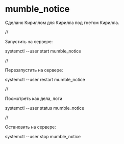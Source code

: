 # mumble_notice
Сделано Кириллом для Кирилла под гнетом Кирилла.

//

Запустить на сервере:

systemctl --user start mumble_notice

//

Перезапустить на сервере:

systemctl --user restart mumble_notice

//

Посмотреть как дела, логи

systemctl --user status mumble_notice

//

Остановить на сервере:

systemctl --user stop mumble_notice
